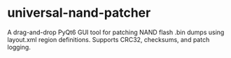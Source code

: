 # universal-nand-patcher
A drag-and-drop PyQt6 GUI tool for patching NAND flash .bin dumps using layout.xml region definitions. Supports CRC32, checksums, and patch logging.
